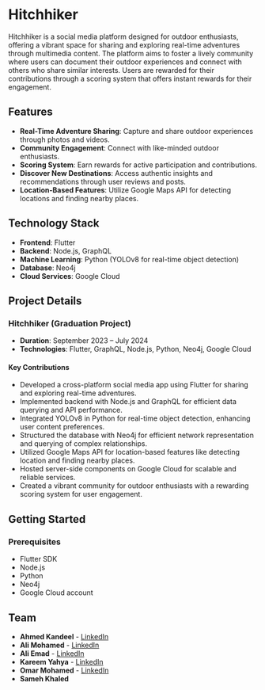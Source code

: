 

# Hitchhiker

Hitchhiker is a social media platform designed for outdoor enthusiasts, offering a vibrant space for sharing and exploring real-time adventures through multimedia content. The platform aims to foster a lively community where users can document their outdoor experiences and connect with others who share similar interests. Users are rewarded for their contributions through a scoring system that offers instant rewards for their engagement.

## Features

- **Real-Time Adventure Sharing**: Capture and share outdoor experiences through photos and videos.
- **Community Engagement**: Connect with like-minded outdoor enthusiasts.
- **Scoring System**: Earn rewards for active participation and contributions.
- **Discover New Destinations**: Access authentic insights and recommendations through user reviews and posts.
- **Location-Based Features**: Utilize Google Maps API for detecting locations and finding nearby places.

## Technology Stack

- **Frontend**: Flutter
- **Backend**: Node.js, GraphQL
- **Machine Learning**: Python (YOLOv8 for real-time object detection)
- **Database**: Neo4j
- **Cloud Services**: Google Cloud

## Project Details

### Hitchhiker (Graduation Project)

- **Duration**: September 2023 – July 2024
- **Technologies**: Flutter, GraphQL, Node.js, Python, Neo4j, Google Cloud

#### Key Contributions

- Developed a cross-platform social media app using Flutter for sharing and exploring real-time adventures.
- Implemented backend with Node.js and GraphQL for efficient data querying and API performance.
- Integrated YOLOv8 in Python for real-time object detection, enhancing user content preferences.
- Structured the database with Neo4j for efficient network representation and querying of complex relationships.
- Utilized Google Maps API for location-based features like detecting location and finding nearby places.
- Hosted server-side components on Google Cloud for scalable and reliable services.
- Created a vibrant community for outdoor enthusiasts with a rewarding scoring system for user engagement.

## Getting Started

### Prerequisites

- Flutter SDK
- Node.js
- Python
- Neo4j
- Google Cloud account

## Team

- **Ahmed Kandeel** - [LinkedIn](https://www.linkedin.com/in/ahmedkandeel001)
- **Ali Mohamed** - [LinkedIn](https://www.linkedin.com/in/ali-mohamed-01b925278)
- **Ali Emad** - [LinkedIn](https://www.linkedin.com/in/alyemad)
- **Kareem Yahya** - [LinkedIn](https://www.linkedin.com/in/kareem-yahya-1bb274233)
- **Omar Mohamed** - [LinkedIn](https://www.linkedin.com/in/omar-mohamed-83b261211)
- **Sameh Khaled** 

